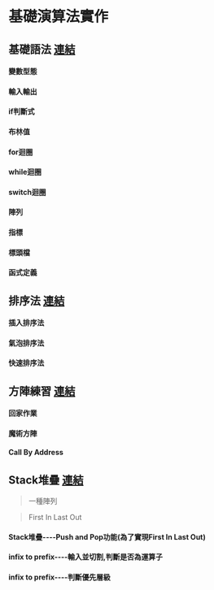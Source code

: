 # 基礎演算法實作
## 基礎語法  [連結]()
#### 變數型態
#### 輸入輸出
#### if判斷式
#### 布林值
#### for迴圈
#### while迴圈
#### switch迴圈
#### 陣列
#### 指標
#### 標頭檔
#### 函式定義
## 排序法  [連結]()
#### 插入排序法
#### 氣泡排序法
#### 快速排序法
## 方陣練習  [連結]()
#### 回家作業
#### 魔術方陣
#### Call By Address

## Stack堆疊  [連結]()
> 一種陣列

> First In Last Out
#### Stack堆疊----Push and Pop功能(為了實現First In Last Out)

#### infix to prefix----輸入並切割,判斷是否為運算子

#### infix to prefix----判斷優先層級

